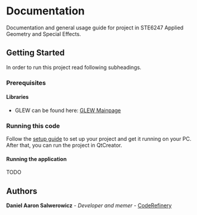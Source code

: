 # Documentation
Documentation and general usage guide for project in STE6247 Applied Geometry and Special Effects.

## Getting Started
In order to run this project read following subheadings.

### Prerequisites
#### Libraries
 * GLEW can be found here: [GLEW Mainpage](http://glew.sourceforge.net/)

### Running this code
Follow the [setup guide](GMlibSetupGuide2018.pdf) to set up your project and get it running on your PC. After that, you can run the project in QtCreator.

#### Running the application
TODO

## Authors
**Daniel Aaron Salwerowicz** - *Developer and memer* - [CodeRefinery](https://source.coderefinery.org/MormonJesus69420)
